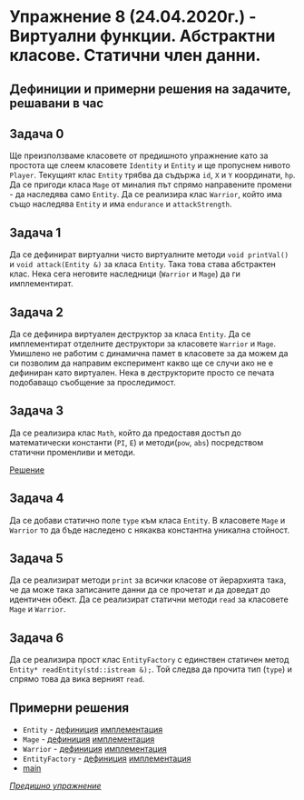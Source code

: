 # Упражнение 8 (24.04.2020г.) - Виртуални функции. Абстрактни класове. Статични член данни.

## Дефиниции и примерни решения на задачите, решавани в час

## Задача 0

Ще преизползваме класовете от предишното упражнение като за простота ще слеем класовете `Identity` и `Entity` и ще пропуснем нивото `Player`. Текущият клас `Entity` трябва да съдържа `id`, `X` и `Y` координати, `hp`. Да се пригоди класа `Mage` от миналия път спрямо направените промени - да наследява само `Entity`. Да се реализира клас `Warrior`, който има също наследява `Entity` и има `endurance` и `attackStrength`.

## Задача 1

Да се дефинират виртуални чисто виртуалните методи `void printVal()` и `void attack(Entity &)` за класа `Entity`. Така това става абстрактен клас. Нека сега неговите наследници (`Warrior` и `Mage`) да ги имплементират.

## Задача 2

Да се дефинира виртуален деструктор за класа `Entity`. Да се имплементират отделните деструктори за класовете `Warrior` и `Mage`. Умишлено не работим с динамична памет в класовете за да можем да си позволим да направим експеримент какво ще се случи ако не е дефиниран като виртуален. Нека в деструкторите просто се печата подобаващо съобщение за проследимост.

## Задача 3

Да се реализира клас `Math`, който да предоставя достъп до математически константи (`PI`, `E`) и методи(`pow`, `abs`) посредством статични променливи и методи. 

[Решение](./static.cpp)

## Задача 4

Да се добави статично поле `type` към класа `Entity`. В класовете `Mage` и `Warrior` то да бъде наследено с някаква константна уникална стойност. 

## Задача 5

Да се реализират методи `print` за всички класове от йерархията така, че да може така записаните данни да се прочетат и да доведат до идентичен обект. Да се реализират статични методи `read` за класовете `Mage` и `Warrior`.

## Задача 6

Да се реализира прост клас `EntityFactory` с единствен статичен метод `Entity* readEntity(std::istream &);`. Той следва да прочита тип (`type`) и спрямо това да вика верният `read`.

## Примерни решения
* `Entity` - [дефиниция](./Entity.h) [имплементация](./Entity.cpp)
* `Mage` - [дефиниция](./Mage.h) [имплементация](./Mage.cpp)
* `Warrior` - [дефиниция](./Warrior.h) [имплементация](./Warrior.cpp)
* `EntityFactory` - [дефиниция](./EntityFactory.h) [имплементация](./EntityFactory.cpp)
* [main](./main.cpp)

[*Предишно упражнение*](../lab07)
